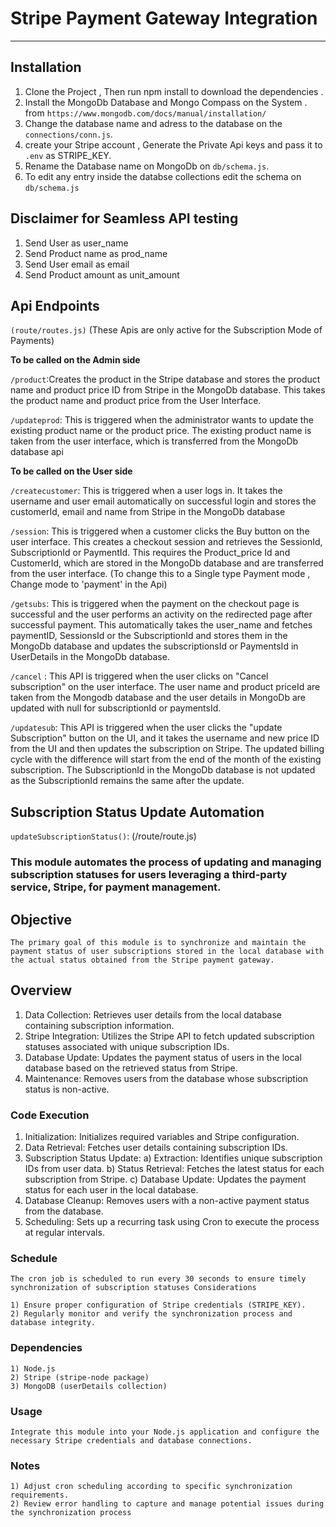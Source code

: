 # Stripe Payment Gateway Integration 
*********
## Installation 

1) Clone the Project , Then run npm install to download the dependencies .
2) Install the MongoDb Database and Mongo Compass on the System . 
from `https://www.mongodb.com/docs/manual/installation/`
3) Change the database name and adress to the database on the `connections/conn.js`.
4) create your Stripe account , Generate the Private Api keys and pass it to `.env` as STRIPE_KEY.
5) Rename the Database name on MongoDb on `db/schema.js`.
6) To edit any entry inside the databse collections edit the schema on `db/schema.js`


## Disclaimer for Seamless API testing
1) Send User as user_name
2) Send Product name as prod_name
3) Send User email as email
4) Send Product amount as unit_amount
                      
## Api Endpoints 

`(route/routes.js)`
(These Apis are only active for the Subscription Mode of Payments)

   **To be called on the Admin side**


`/product`:Creates the product in the Stripe database and stores the product name and product price ID from Stripe in the MongoDb database. This takes the product name and product price from the User Interface.

`/updateprod`: This is triggered when the administrator wants to update the existing product name or the product price. The existing product name is taken from the user interface, which is transferred from the MongoDb database api

   **To be called on the User side**

   
`/createcustomer`: This is triggered when a user logs in. It takes the username and user email automatically on successful login and stores the customerId, email and name from Stripe in the MongoDb database

`/session`: This is triggered when a customer clicks the Buy button on the user interface. This creates a checkout session and retrieves the SessionId, SubscriptionId or PaymentId. This requires the Product_price Id and CustomerId, which are stored in the MongoDb database and are transferred from the user interface.
(To change this to a Single type Payment mode , Change mode to 'payment' in the Api)

`/getsubs`: This is triggered when the payment on the checkout page is successful and the user performs an activity on the redirected page after successful payment. This automatically takes the user_name and fetches paymentID, SessionsId or the SubscriptionId and stores them in the MongoDb database and updates the subscriptionsId or PaymentsId in UserDetails in the MongoDb database.

`/cancel` : This API is triggered when the user clicks on "Cancel subscription" on the user interface. The user name and product priceId are taken from the Mongodb database and the user details in MongoDb are updated with null for subscriptionId or paymentsId.

`/updatesub`: This API is triggered when the user clicks the "update Subscription" button on the UI, and it takes the username and new price ID from the UI and then updates the subscription on Stripe. The updated billing cycle with the difference will start from the end of the month of the existing subscription. The SubscriptionId in the MongoDb database is not updated as the SubscriptionId remains the same after the update.


## Subscription Status Update Automation

`updateSubscriptionStatus()`: (/route/route.js)

### This module automates the process of updating and managing subscription statuses for users leveraging a third-party service, Stripe, for payment management.

## Objective
`The primary goal of this module is to synchronize and maintain the payment status of user subscriptions stored in the local database with the actual status obtained from the Stripe payment gateway.`

## Overview
 1) Data Collection: Retrieves user details from the local database containing subscription information.
 2) Stripe Integration: Utilizes the Stripe API to fetch updated subscription statuses associated with unique subscription IDs.
 3) Database Update: Updates the payment status of users in the local database based on the retrieved status from Stripe.
 4) Maintenance: Removes users from the database whose subscription status is non-active.

### Code Execution

1) Initialization: Initializes required variables and Stripe configuration.
2) Data Retrieval: Fetches user details containing subscription IDs.
3) Subscription Status Update:
        a) Extraction: Identifies unique subscription IDs from user data.
        b) Status Retrieval: Fetches the latest status for each subscription from Stripe.
        c) Database Update: Updates the payment status for each user in the local database.
4) Database Cleanup: Removes users with a non-active payment status from the database.
5) Scheduling: Sets up a recurring task using Cron to execute the process at regular intervals.

### Schedule

`The cron job is scheduled to run every 30 seconds to ensure timely synchronization of subscription statuses Considerations`

    1) Ensure proper configuration of Stripe credentials (STRIPE_KEY).
    2) Regularly monitor and verify the synchronization process and database integrity.

### Dependencies

    1) Node.js
    2) Stripe (stripe-node package)
    3) MongoDB (userDetails collection)

### Usage

`Integrate this module into your Node.js application and configure the necessary Stripe credentials and database connections.`

### Notes
    1) Adjust cron scheduling according to specific synchronization requirements.
    2) Review error handling to capture and manage potential issues during the synchronization process
